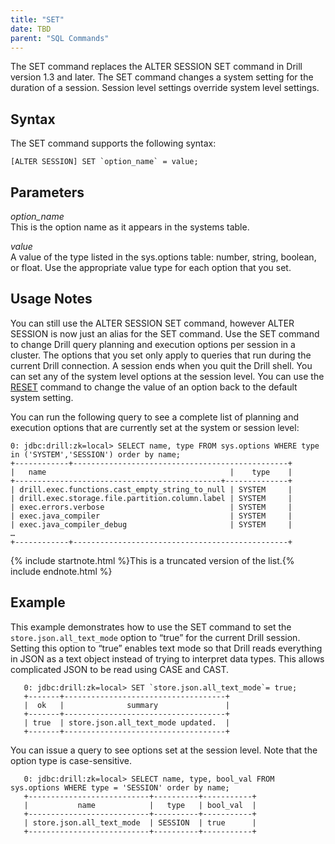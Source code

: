 ```yaml
---
title: "SET"
date: TBD 
parent: "SQL Commands"
---
```

The SET command replaces the ALTER SESSION SET command in Drill version 1.3 and later. The SET command changes a system setting for the duration of a session. Session level settings override system level settings.

## Syntax

The SET command supports the following syntax:

    [ALTER SESSION] SET `option_name` = value;    

## Parameters

*option_name*  
This is the option name as it appears in the systems table.

*value*  
A value of the type listed in the sys.options table: number, string, boolean,
or float. Use the appropriate value type for each option that you set.

## Usage Notes
You can still use the ALTER SESSION SET command, however ALTER SESSION is now just an alias for the SET command. Use the SET command to change Drill query planning and execution
options per session in a cluster. The options that you set only apply to queries that run during the current Drill connection. A session ends when you quit the Drill shell. You can set any of the system level options at the session level. You can use the [RESET]({{site.baseurl}}/docs/reset) command to change the value of an option back to the default system setting.

You can run the following query to see a complete list of planning and
execution options that are currently set at the system or session level:

    0: jdbc:drill:zk=local> SELECT name, type FROM sys.options WHERE type in ('SYSTEM','SESSION') order by name;
    +------------+------------------------------------------------+
    |   name                                         |    type    |
    +----------------------------------------------+--------------+
    | drill.exec.functions.cast_empty_string_to_null | SYSTEM     |
    | drill.exec.storage.file.partition.column.label | SYSTEM     |
    | exec.errors.verbose                            | SYSTEM     |
    | exec.java_compiler                             | SYSTEM     |
    | exec.java_compiler_debug                       | SYSTEM     |
    …
    +------------+------------------------------------------------+

{% include startnote.html %}This is a truncated version of the list.{% include endnote.html %}

## Example

This example demonstrates how to use the SET command to set the
`store.json.all_text_mode` option to “true” for the current Drill session.
Setting this option to “true” enables text mode so that Drill reads everything
in JSON as a text object instead of trying to interpret data types. This
allows complicated JSON to be read using CASE and CAST.

       0: jdbc:drill:zk=local> SET `store.json.all_text_mode`= true;
       +-------+------------------------------------+
       |  ok   |              summary               |
       +-------+------------------------------------+
       | true  | store.json.all_text_mode updated.  |
       +-------+------------------------------------+
       
You can issue a query to see options set at the session level. Note that the
option type is case-sensitive.

       0: jdbc:drill:zk=local> SELECT name, type, bool_val FROM sys.options WHERE type = 'SESSION' order by name; 
       +---------------------------+----------+-----------+
       |           name            |   type   | bool_val  |
       +---------------------------+----------+-----------+
       | store.json.all_text_mode  | SESSION  | true      |
       +---------------------------+----------+-----------+    
